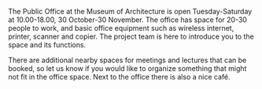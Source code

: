 The Public Office at the Museum of Architecture is open Tuesday-Saturday at 10.00-18.00, 30 October-30 November. The office has space for 20-30 people to work, and basic office equipment such as wireless internet, printer, scanner and copier. The project team is here to introduce you to the space and its functions.

There are additional nearby spaces for meetings and lectures that can be booked, so let us know if you would like to organize something that might not fit in the office space. Next to the office there is also a nice café. 